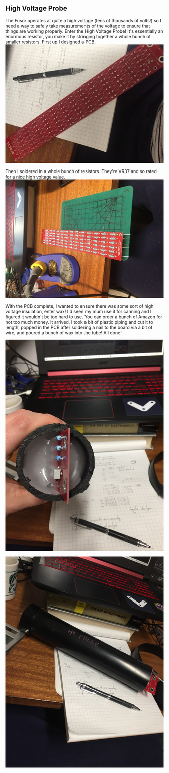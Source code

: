 ## High Voltage Probe

The Fusor operates at quite a high voltage (tens of thousands of volts!) so I need a way to safely take measurements of the voltage to ensure that things are working properly. Enter the High Voltage Probe! It's essentially an enormous resistor, you make it by stringing together a whole bunch of smaller resistors. First up I designed a PCB.
![HVPCB](https://raw.githubusercontent.com/FuzzyBunnys/HighVoltageProbe/gh-pages/IMG_1467%5B1%5D.JPG)

Then I soldered in a whole bunch of resistors. They're VR37 and so rated for a nice high voltage value. 
![HVPCBComplete](https://github.com/FuzzyBunnys/HighVoltageProbe/blob/gh-pages/IMG_1470%5B1%5D.JPG)

With the PCB complete, I wanted to ensure there was some sort of high voltage insulation, enter wax! I'd seen my mum use it for canning and I figured it wouldn't be too hard to use. You can order a bunch of Amazon for not too much money. It arrived, I took a bit of plastic piping and cut it to length, popped in the PCB after soldering a nail to the board via a bit of wire, and poured a bunch of wax into the tube! All done!

![Wax](https://raw.githubusercontent.com/FuzzyBunnys/HighVoltageProbe/gh-pages/IMG_1651.JPG)

![Complete](https://raw.githubusercontent.com/FuzzyBunnys/HighVoltageProbe/gh-pages/IMG_1650.JPG)
